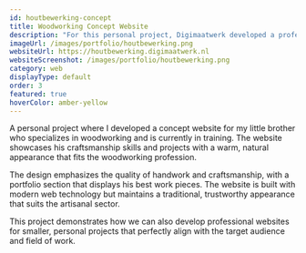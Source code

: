 ```yaml
---
id: houtbewerking-concept
title: Woodworking Concept Website
description: "For this personal project, Digimaatwerk developed a professional concept website that perfectly represents the craftsmanship and artistry of woodworking. The website combines modern web technology with a warm, natural aesthetic that aligns with the traditional woodworking sector. The design emphasizes quality and handwork through an elegant portfolio section that showcases craftsmanship and attention to detail. The user-friendly interface makes it easy for potential clients to view projects and get in touch. This website demonstrates how smaller, specialized businesses can benefit from a professional online presence that radiates expertise and reliability, leading to increased client trust and business growth."
imageUrl: /images/portfolio/houtbewerking.png
websiteUrl: https://houtbewerking.digimaatwerk.nl
websiteScreenshot: /images/portfolio/houtbewerking.png
category: web
displayType: default
order: 3
featured: true
hoverColor: amber-yellow
---
```


A personal project where I developed a concept website for my little brother who specializes in woodworking and is currently in training. The website showcases his craftsmanship skills and projects with a warm, natural appearance that fits the woodworking profession.

The design emphasizes the quality of handwork and craftsmanship, with a portfolio section that displays his best work pieces. The website is built with modern web technology but maintains a traditional, trustworthy appearance that suits the artisanal sector.

This project demonstrates how we can also develop professional websites for smaller, personal projects that perfectly align with the target audience and field of work.